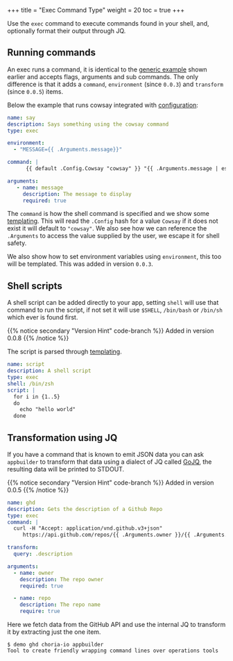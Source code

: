 +++
title = "Exec Command Type"
weight = 20
toc = true
+++

Use the `exec` command to execute commands found in your shell, and, optionally format their output through JQ.

## Running commands

An exec runs a command, it is identical to the [generic example](../common-settings/) shown earlier and accepts flags, arguments and sub commands.  The only difference is that it adds a `command`, `environment` (since `0.0.3`) and `transform` (since `0.0.5`) items.

Below the example that runs cowsay integrated with [configuration](Configuration):

```yaml
name: say
description: Says something using the cowsay command
type: exec

environment:
  - "MESSAGE={{ .Arguments.message}}"

command: |
      {{ default .Config.Cowsay "cowsay" }} "{{ .Arguments.message | escape }}"

arguments:
   - name: message
     description: The message to display
     required: true
```

The `command` is how the shell command is specified and we show some [templating](../templating).  This will read the `.Config` hash for a value `Cowsay` if it does not exist it will default to `"cowsay"`. We also see how we can reference the `.Arguments` to access the value supplied by the user, we escape it for shell safety.

We also show how to set environment variables using `environment`, this too will be templated. This was added in version `0.0.3`.

## Shell scripts

A shell script can be added directly to your app, setting `shell` will use that command to run the script, if not set it will use `$SHELL`, `/bin/bash` or `/bin/sh` which ever is found first.

{{% notice secondary "Version Hint" code-branch %}}
Added in version 0.0.8
{{% /notice %}}

The script is parsed through [templating](../templating).

```yaml
name: script
description: A shell script
type: exec
shell: /bin/zsh
script: |
  for i in {1..5}
  do
    echo "hello world"
  done
```

## Transformation using JQ

If you have a command that is known to emit JSON data you can ask `appbuilder` to transform that data using a dialect of JQ called [GoJQ](https://github.com/itchyny/gojq), the resulting data will be printed to STDOUT.

{{% notice secondary "Version Hint" code-branch %}}
Added in version 0.0.5
{{% /notice %}}

```yaml
name: ghd
description: Gets the description of a Github Repo
type: exec
command: |
  curl -H "Accept: application/vnd.github.v3+json"
     https://api.github.com/repos/{{ .Arguments.owner }}/{{ .Arguments.repo }}

transform:
  query: .description

arguments:
  - name: owner
    description: The repo owner
    required: true

  - name: repo
    description: The repo name
    require: true
```

Here we fetch data from the GitHub API and use the internal JQ to transform it by extracting just the one item.

```nohighlight
$ demo ghd choria-io appbuilder
Tool to create friendly wrapping command lines over operations tools
```
